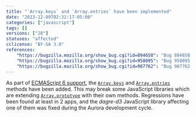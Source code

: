 ```yaml
---
title: "`Array.keys` and `Array.entries` have been implemented"
date: "2013-12-09T02:32:17-05:00"
categories: ["javascript"]
tags: []
versions: ["28"]
statuses: "affected"
cclicense: "BY-SA 3.0"
references:
    "https://bugzilla.mozilla.org/show_bug.cgi?id=894658": "Bug 894658 – Implement ES6 Array.prototype.{keys, entries}"
    "https://bugzilla.mozilla.org/show_bug.cgi?id=958095": "Bug 958095 – Array.prototype.keys() breaks web apps, e.g. dagre-d3"
    "https://bugzilla.mozilla.org/show_bug.cgi?id=987762": "Bug 987762 – Firefox 28.0 javascript xhr raw response object (from json API) has a property \'entries\' which is a [native code] function"
---
```

As part of [ECMAScript 6 support](https://developer.mozilla.org/en-US/docs/Web/JavaScript/ECMAScript_6_support_in_Mozilla), the [`Array.keys`](https://developer.mozilla.org/en-US/docs/Web/JavaScript/Reference/Global_Objects/Array/keys) and [`Array.entries`](https://developer.mozilla.org/en-US/docs/Web/JavaScript/Reference/Global_Objects/Array/entries) methods have been added. This may break some JavaScript libraries which are extending [`Array.prototype`](https://developer.mozilla.org/en-US/docs/Web/JavaScript/Reference/Global_Objects/Array/prototype) with their own methods. Regressions have been found at least in 2 apps, and the *dagre-d3* JavaScript library affecting one of them was fixed during the Aurora development cycle.
